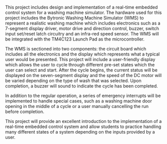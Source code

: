 This project includes design and implementation of a real-time embedded control system for a washing machine simulator. The hardware used for this project includes the 
Bytronic Washing Machine Simulator (WMS) to represent a realistic washing machine which includes electronics such as a 7-segment display driver, motor drive and direction 
control, buzzer, switch input set/reset latch circuitry and an infra-red speed sensor. The WMS will be integrated with the TM4C123 Launch Pad as the microcontroller.  

The WMS is sectioned into two components: the circuit board which includes all the electronics and the display which represents what a typical user would be presented.
This project will include a user-friendly display which allows the user to cycle through different pre-set states which the user can select and start. After the cycle
begins, the current status will be displayed on the seven-segment display and the speed of the DC motor will be varied depending on the type of wash that was selected.
Upon completion, a buzzer will sound to indicate the cycle has been completed. 

In addition to the regular operation, a series of emergency interrupts will be implemented to handle special cases, such as a washing machine door opening in the middle
of a cycle or a user manually cancelling the run before completion. 

This project will provide an excellent introduction to the implementation of a real-time embedded control system and allow students to practice handling many different
states of a system depending on the inputs provided by a user. 